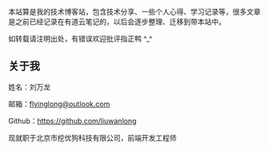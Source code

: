 本站算是我的技术博客站，包含技术分享、一些个人心得、学习记录等，很多文章是之前已经记录在有道云笔记的，以后会逐步整理、迁移到带本站中。

如转载请注明出处，有错误欢迎批评指正鸭 ^_^

## 关于我

姓名：刘万龙

邮箱：flyinglong@outlook.com

Github：https://github.com/liuwanlong

现就职于北京市挖优狗科技有限公司，前端开发工程师